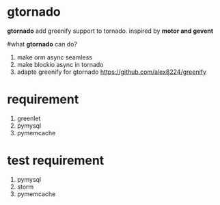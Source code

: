 # gtornado
**gtornado** add greenify support to tornado. inspired by **motor and gevent**

#what **gtornado** can do?
1. make orm async seamless
2. make blockio async in tornado
3. adapte greenify for gtornado https://github.com/alex8224/greenify

# requirement
1. greenlet
2. pymysql
3. pymemcache

# test requirement
1. pymysql
2. storm
4. pymemcache
